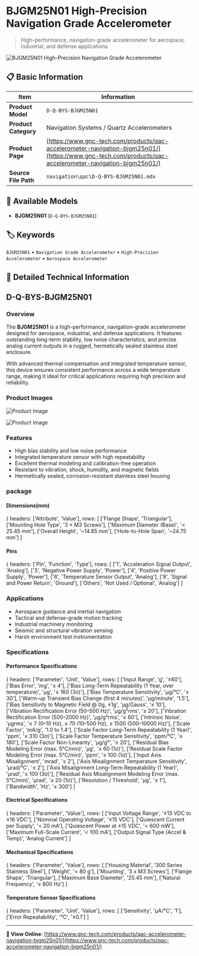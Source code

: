 # BJGM25N01 High-Precision Navigation Grade Accelerometer

> High-performance, navigation-grade accelerometer for aerospace, industrial, and defense applications

![BJGM25N01 High-Precision Navigation Grade Accelerometer](https://www.gnc-tech.com/products/navigation/qac/D-Q-BYS-BJGM25N01/D-Q-BYS-BJGM25N01.webp)

## 📋 Basic Information

| Item | Information |
|------|------|
| **Product Model** | `D-Q-BYS-BJGM25N01` |
| **Product Category** | Navigation Systems / Quartz Accelerometers |
| **Product Page** | [https://www.gnc-tech.com/products/qac-accelerometer-navigation-bjgm25n01/](https://www.gnc-tech.com/products/qac-accelerometer-navigation-bjgm25n01/) |
| **Source File Path** | `navigation\qac\D-Q-BYS-BJGM25N01.mdx` |

## 🔧 Available Models

- **BJGM25N01** (`D-Q-BYS-BJGM25N01`)

## 🏷️ Keywords

`BJGM25N01` • `Navigation Grade Accelerometer` • `High-Precision Accelerometer` • `Aerospace Accelerometer`

## 📖 Detailed Technical Information

## D-Q-BYS-BJGM25N01

### Overview

The **BJGM25N01** is a high-performance, navigation-grade accelerometer designed for aerospace, industrial, and defense applications. It features outstanding long-term stability, low noise characteristics, and precise analog current outputs in a rugged, hermetically sealed stainless steel enclosure.

With advanced thermal compensation and integrated temperature sensor, this device ensures consistent performance across a wide temperature range, making it ideal for critical applications requiring high precision and reliability.

### Product Images

![Product Image](https://www.gnc-tech.com/products/navigation/qac/D-Q-BYS-BJGM25N01/D-Q-BYS-BJGM25N01-Slide-01.webp)

![Product Image](https://www.gnc-tech.com/products/navigation/qac/D-Q-BYS-BJGM25N01/D-Q-BYS-BJGM25N01-Slide-02.webp)

### Features

- High bias stability and low noise performance
- Integrated temperature sensor with high repeatability
- Excellent thermal modeling and calibration-free operation
- Resistant to vibration, shock, humidity, and magnetic fields
- Hermetically sealed, corrosion-resistant stainless steel housing

### package

#### Dimensions(mm)
<ProductImage 
productId="D-Q-BYS-BJGM25N01" 
type="package" 
subType="dimensions" 
invertMode="light-only" 
/>
    
{
  headers: ['Attribute', 'Value'],
  rows: [
['Flange Shape', 'Triangular'],
['Mounting Hole Type', '3 × M3 Screws'],
['Maximum Diameter (Base)', '< 25.45 mm'],
['Overall Height', '~14.85 mm'],
['Hole-to-Hole Span', '~24.75 mm']
  ]

#### Pins
<ProductImage 
productId="D-Q-BYS-BJGM25N01" 
type="package" 
subType="pins" 
invertMode="light-only" 
/>
    
{
  headers: ['Pin', 'Function', 'Type'],
  rows: [
['1', 'Acceleration Signal Output', 'Analog'],
['3', 'Negative Power Supply', 'Power'],
['4', 'Positive Power Supply', 'Power'],
['6', 'Temperature Sensor Output', 'Analog'],
['8', 'Signal and Power Return', 'Ground'],
['Others', 'Not Used / Optional', 'Analog']
  ]

### Applications

- Aerospace guidance and inertial navigation
- Tactical and defense-grade motion tracking
- Industrial machinery monitoring
- Seismic and structural vibration sensing
- Harsh environment test instrumentation

### Specifications

#### Performance Specifications
  
{
headers: ['Parameter', 'Unit', 'Value'],
rows: [
  ['Input Range', 'g', '±60'],
  ['Bias Error', 'mg', '≤ 4'],
  ['Bias Long-Term Repeatability (1 Year, over temperature)', 'µg', '≤ 160 (3σ)'],
  ['Bias Temperature Sensitivity', 'µg/°C', '≤ 30'],
  ['Warm-up Transient Bias Change (first 4 minutes)', 'µg/minute', '1.5'],
  ['Bias Sensitivity to Magnetic Field @ 0g, ±1g', 'µg/Gauss', '≤ 10'],
  ['Vibration Rectification Error (50–500 Hz)', 'µg/g²rms', '≤ 20'],
  ['Vibration Rectification Error (500–2000 Hz)', 'µg/g²rms', '≤ 60'],
  ['Intrinsic Noise', 'µgrms', '≤ 7 (0–10 Hz), ≤ 70 (10–500 Hz), ≤ 1500 (500–10000 Hz)'],
  ['Scale Factor', 'mA/g', '1.0 to 1.4'],
  ['Scale Factor Long-Term Repeatability (1 Year)', 'ppm', '≤ 310 (3σ)'],
  ['Scale Factor Temperature Sensitivity', 'ppm/°C', '≤ 180'],
  ['Scale Factor Non-Linearity', 'µg/g²', '≤ 20'],
  ['Residual Bias Modeling Error (max. 5°C/min)', 'µg', '≤ 60 (1σ)'],
  ['Residual Scale Factor Modeling Error (max. 5°C/min)', 'ppm', '≤ 100 (1σ)'],
  ['Input Axis Misalignment', 'mrad', '≤ 2'],
  ['Axis Misalignment Temperature Sensitivity', 'µrad/°C', '≤ 2'],
  ['Axis Misalignment Long-Term Repeatability (1 Year)', 'µrad', '≤ 100 (3σ)'],
  ['Residual Axis Misalignment Modeling Error (max. 5°C/min)', 'µrad', '≤ 20 (1σ)'],
  ['Resolution / Threshold', 'µg', '≤ 1'],
  ['Bandwidth', 'Hz', '≥ 300']
]

#### Electrical Specifications
  
{
headers: ['Parameter', 'Value'],
rows: [
  ['Input Voltage Range', '±13 VDC to ±16 VDC'],
  ['Nominal Operating Voltage', '±15 VDC'],
  ['Quiescent Current per Supply', '< 20 mA'],
  ['Quiescent Power at ±15 VDC', '< 600 mW'],
  ['Maximum Full-Scale Current', '< 100 mA'],
  ['Output Signal Type (Accel & Temp)', 'Analog Current']
]

#### Mechanical Specifications
  
{
headers: ['Parameter', 'Value'],
rows: [
  ['Housing Material', '300 Series Stainless Steel'],
  ['Weight', '< 80 g'],
  ['Mounting', '3 x M3 Screws'],
  ['Flange Shape', 'Triangular'],
  ['Maximum Base Diameter', '25.45 mm'],
  ['Natural Frequency', '≥ 800 Hz']
]

#### Temperature Sensor Specifications
  
{
headers: ['Parameter', 'Unit', 'Value'],
rows: [
  ['Sensitivity', 'µA/°C', '1'],
  ['Error Repeatability', '°C', '±0.1']
]

    
  

---

**🔗 View Online**: [https://www.gnc-tech.com/products/qac-accelerometer-navigation-bjgm25n01/](https://www.gnc-tech.com/products/qac-accelerometer-navigation-bjgm25n01/)
